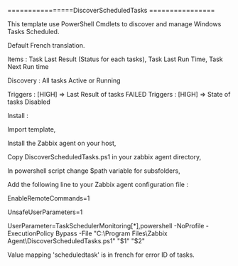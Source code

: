 ================DiscoverScheduledTasks ================

This template use PowerShell Cmdlets to discover and manage Windows Tasks Scheduled.

Default French translation.

Items : Task Last Result (Status for each tasks), Task Last Run Time, Task Next Run time

Discovery : All tasks Active or Running

Triggers : [HIGH] => Last Result of tasks FAILED
Triggers : [HIGH] => State of tasks Disabled

Install :

Import template,

Install the Zabbix agent on your host,

Copy DiscoverScheduledTasks.ps1 in your zabbix agent directory,

In powershell script change $path variable for subsfolders,

Add the following line to your Zabbix agent configuration file :

EnableRemoteCommands=1

UnsafeUserParameters=1

UserParameter=TaskSchedulerMonitoring[*],powershell -NoProfile -ExecutionPolicy Bypass -File "C:\Program Files\Zabbix Agent\DiscoverScheduledTasks.ps1" "$1" "$2"

Value mapping 'scheduledtask' is in french for error ID of tasks.
